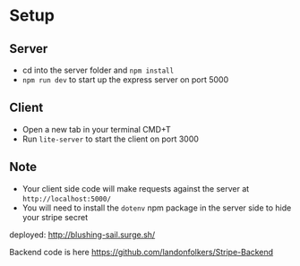 # Setup

## Server

* cd into the server folder and `npm install`
* `npm run dev` to start up the express server on port 5000

## Client

* Open a new tab in your terminal CMD+T
* Run `lite-server` to start the client on port 3000

## Note

* Your client side code will make requests against the server at `http://localhost:5000/`
* You will need to install the `dotenv` npm package in the server side to hide your stripe secret

deployed: http://blushing-sail.surge.sh/

Backend code is here https://github.com/landonfolkers/Stripe-Backend
